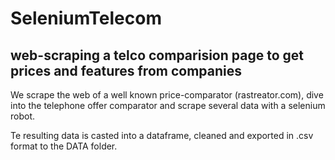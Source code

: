 # SeleniumTelecom
## web-scraping  a telco comparision page to get prices and features from companies

We scrape the web of a well known price-comparator (rastreator.com), dive into the telephone offer comparator and scrape several data with a selenium robot.

Te resulting data is casted into a dataframe, cleaned and exported in .csv format to  the DATA folder.
